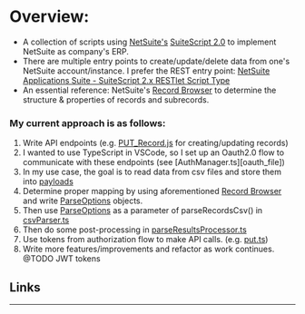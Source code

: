 # Overview:
- A collection of scripts using [NetSuite's][netsuite_home] [SuiteScript 2.0][suitescript_docs] to implement NetSuite as company's ERP.
- There are multiple entry points to create/update/delete data from one's NetSuite account/instance. I prefer the REST entry point: [NetSuite Applications Suite - SuiteScript 2.x RESTlet Script Type][restlet_docs]
- An essential reference: NetSuite's [Record Browser][record_browser] to determine the structure & properties of records and subrecords.


### My current approach is as follows:
1. Write API endpoints (e.g. [PUT_Record.js][upsert_file] for creating/updating records)
2. I wanted to use TypeScript in VSCode, so I set up an Oauth2.0 flow to communicate with these endpoints (see [AuthManager.ts][oauth_file])
3. In my use case, the goal is to read data from csv files and store them into [payloads][sample_payloads_file]
4. Determine proper mapping by using aforementioned [Record Browser][record_browser] and write [ParseOptions][parse_options_file] objects.
5. Then use [ParseOptions][parse_options_file] as a parameter of parseRecordsCsv() in [csvParser.ts][parser_file]
6. Then do some post-processing in [parseResultsProcessor.ts][post_process_file]
7. Use tokens from authorization flow to make API calls. (e.g. [put.ts][put_file])
8. Write more features/improvements and refactor as work continues. @TODO JWT tokens

## Links
-----
[netsuite_home]: https://www.netsuite.com/portal/home.shtml
[suitescript_docs]: https://docs.oracle.com/en/cloud/saas/netsuite/ns-online-help/article_4140956840.html
[restlet_docs]: https://docs.oracle.com/en/cloud/saas/netsuite/ns-online-help/section_4387799403.html
[record_browser]: https://system.netsuite.com/help/helpcenter/en_US/srbrowser/Browser2024_2/script/record/account.html
[requests_file]: https://github.com/AndrewGarwood/NetSuite/blob/master/SuiteCloud/src/api/requests/types/Requests.ts
[parse_options_file]: https://github.com/AndrewGarwood/NetSuite/blob/master/SuiteCloud/src/utils/io/types/ParseOptions.ts
[upsert_file]: https://github.com/AndrewGarwood/NetSuite/blob/master/SuiteCloud/src/api/endpoints/record/PUT_Record.js
[ouath_file]: https://github.com/AndrewGarwood/NetSuite/blob/master/SuiteCloud/src/api/server/AuthManager.ts
[parser_file]: https://github.com/AndrewGarwood/NetSuite/blob/master/SuiteCloud/src/csvParser.ts
[post_process_file]: https://github.com/AndrewGarwood/NetSuite/blob/master/SuiteCloud/src/parseResultsProcessor.ts
[sample_payloads_file]: https://github.com/AndrewGarwood/NetSuite/blob/master/SuiteCloud/src/api/samplePayloads.ts
[put_file]: https://github.com/AndrewGarwood/NetSuite/blob/master/SuiteCloud/src/api/requests/put.ts

